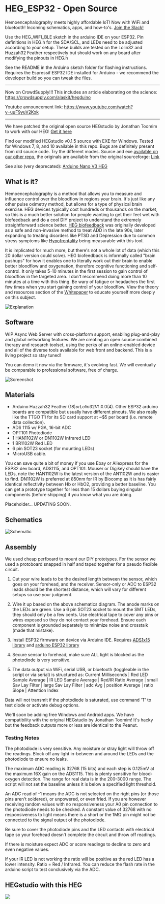 # HEG_ESP32 - Open Source
Hemoencephalography meets highly affordable IoT! Now with WiFi and bluetooth! Incoming schematics, apps, and how-to's. [Join the Slack!](https://join.slack.com/t/hegopensource/shared_invite/enQtMzg4ODAzODQxMzY1LWUyOGU4N2ZiM2EwM2Y1YzJmMmU0YWFkY2YyMWI1NGJmODA3ZjczOGM0NzI3MjAwOTJkYjY1MTU1MmRmYTJkMjM)

Use the HEG_WIFI_BLE sketch in the arduino IDE on your ESP32. Pin definitions in HEG.h for the SDA/SCL, and LEDs need to be adjusted according to your setup. These builds are tested on the Lolin32 and Huzzah32 Feather respectively but should work on any board after modifying the pinouts in HEG.h

See the README in the Arduino sketch folder for flashing instructions. Requires the Espressif ESP32 IDE installed for Arduino - we recommend the developer build so you can tweak the files.

-------------------------------------------------------------------------------------------

Now on CrowdSupply!!! This includes an article elaborating on the science: https://crowdsupply.com/alaskit/hegduino

Youtube announcement link: https://www.youtube.com/watch?v=uuF9yuV2Kxk 

-------------------------------------------------------------------------------------------

We have patched the original open source HEGstudio by Jonathan Toomim to work with our HEG! [Get it here](https://github.com/moothyknight/HEGstudio-Fork-HEGduino)

Find our modified HEGstudio v0.1.5 source with EXE for Windows. Tested for Windows 7, 8, and 10 available in this repo. Bugs are definitely present from old source code. Try the different modes. Source and exe [available on our other repo](https://github.com/moothyknight/HEGstudio-Fork-HEGduino), the originals are available from the original sourceforge: [Link](https://sourceforge.net/projects/hegstudio/)

See also (very deprecated):
[Arduino Nano V3 HEG](https://github.com/moothyknight/HEG_Arduino)

## What is it?
Hemoencephalography is a method that allows you to measure and influence control over the bloodflow in regions your brain. It's just like any other pulse oximetry method, but allows for a type of physical brain exercise. HEG devices typically cost hundreds or thousands on the market, so this is a much better solution for people wanting to get their feet wet with biofeedback and do a cool DIY project to understand the extremely straightforward science better. [HEG biofeedback](https://en.wikipedia.org/wiki/Hemoencephalography) was originally developed as a safe and non-invasive method to treat ADD in the late 90s, later expanding to treating disorders like PTSD and Depression due to common stress symptoms like [Hypofrontality](https://en.wikipedia.org/wiki/Hypofrontality) being measurable with this tool. 

It is implicated for much more, but there's not a whole lot of data (which this 20 dollar version could solve). HEG biofeedback is informally called "brain pushups" for how it enables one to literally work out their brain to enable better bloodflow and oxygenation, therefore cognitive functioning and self-control. It only takes 5-10 minutes in the first session to gain control of bloodflow in the targeted area. I don't recommend doing more than 10 minutes at a time with this thing. Be wary of fatigue or headaches the first few times when you start gaining control of your bloodflow. View the theory and resources section of the [Whitepaper](https://github.com/moothyknight/HEG_ESP32/blob/master/HEG%20Whitepaper.pdf) to educate yourself more deeply on this subject.

![Explanation](https://raw.githubusercontent.com/moothyknight/HEG_Arduino/master/Pics/HEGExplained.png)

## Software

WIP Async Web Server with cross-platform support, enabling plug-and-play and global networking features. We are creating an open source combined therapy and research toolset, using the perks of an online-enabled device and all of the diverse tools available for web front and backend. This is a living project so stay tuned!

You can demo it now via the firmware, it's evolving fast. We will eventually be comparable to professional software, free of charge.

![Screenshot](https://github.com/moothyknight/HEG_ESP32/blob/master/Pictures/HEGwebAPI.png?raw=true)

## Materials
- Arduino Huzzah32 Feather ($18) or Lolin32 V1.0.0 ($4). Other ESP32 arduino boards are compatible but usually have different pinouts. We also really like the TTGO T1 for its SD card support at ~$5 per board (i.e. remote data collection).
- ADS 1115 w/ PGA, 16-bit ADC
- OPT101 Photodiode
- 1 HAN1102W or DN1102W Infrared LED
- 1 BR1102W Red LED
- 6 pin SOT23 socket (for mounting LEDs)
- MicroUSB cable. 

You can save quite a bit of money if you use Ebay or Aliexpress for the ESP32 dev board, ADS1115, and OPT101. Mouser or Digikey should have the LEDs, note the HAN1102W is the latest version of the AN1102W and is easier to find. DN1102W is preferred at 850nm for IR by Biocomp as it is has fairly identical reflectivity between Hb or HbO2, providing a better baseline. You can get a prototype together for less than 15 dollars buying singular components (before shipping) if you know what you are doing.

Placeholder... UPDATING SOON.
## Schematics
![Schematic](https://github.com/moothyknight/HEG_ESP32/blob/master/Pictures/HEG_ESP32Arduino_BP.PNG?raw=true)

## Assembly
We used cheap perfboard to mount our DIY prototypes. For the sensor we used a protoboard snapped in half and taped together for a pseudo flexible circuit.

1. Cut your wire leads to be the desired length between the sensor, which goes on your forehead, and the receiver. Sensor-only or ADC to ESP32 leads should be the shortest distance, which will vary for different setups so use your judgment.

2. Wire it up based on the above schematics diagram. The anode marks on the LEDs are green. Use a 6 pin SOT23 socket to mount the SMT LEDs, they should only be a few cents. Use electrical tape to cover any pins or wires exposed so they do not contact your forehead. Ensure each component is grounded separately to minimize noise and crosstalk (made that mistake).

3. Install ESP32 firmware on device via Arduino IDE. Requires [ADS1x15 library](https://github.com/adafruit/Adafruit_ADS1X15) and [arduino ESP32 library](https://github.com/espressif/arduino-esp32) 

4. Secure sensor to forehead, make sure ALL light is blocked as the photodiode is very sensitive.

5. The data output via WiFi, serial USB, or bluetooth (toggleable in the script or via serial) is structured as: Current Milliseconds | Red LED Sample Average | IR LED Sample Average |
Red/IR Ratio Average | small Sav Lay Filter | large Sav Lay Filter |
adc Avg | position Average | ratio Slope | Attention Index

Data will not transmit if the photodiode is saturated, use command 'T' to test diode or activate debug options.

We'll soon be adding free Windows and Android apps. We have compatibility with the original HEGstudio by Jonathan Toomim! It's hacky but the feedback outputs more or less are identical to the Peanut.

### Testing Notes
The photodiode is very sensitive. Any moisture or stray light will throw off the readings. Block off any light in-between and around the LEDs and the photodiode to ensure no leaks.

The maximum ADC reading is 32768 (15 bits) and each step is 0.125mV at the maximum 16X gain on the ADS1115. This is plenty sensitive for blood-oxygen detection. The range for real data is in the 200-3000 range. The script will not set the baseline unless it is below a specified light threshold.

An ADC read of -1 means the ADC is not selected on the right pins (or those pins aren't soldered), or unpowered, or even fried. If you are however receiving random values with no responsiveness your A0 pin connection to the photodiode needs to be checked. A constant value of 32768 with no responsiveness to light means there is a short or the 1MΩ pin might not be connected to the signal output of the photodiode.

Be sure to cover the photodiode pins and the LED contacts with electrical tape so your forehead doesn't complete the circuit and throw off readings.

If there is moisture expect ADC or score readings to decline to zero and even negative values.

If your IR LED is not working the ratio will be positive as the red LED has a lower intensity. Ratio = Red / Infrared. You can reduce the flash rate in the arduino script to test conclusively via the ADC.

## HEGstudio with this HEG
![](https://raw.githubusercontent.com/moothyknight/HEG_ESP32/master/Pictures/20190211_201736.PNG)
